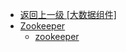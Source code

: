 - [返回上一级 [大数据组件]](docs/大数据组件/)
- [Zookeeper](docs/大数据组件/Zookeeper/)
  - [zookeeper](docs/大数据组件/Zookeeper/zookeeper.md)
